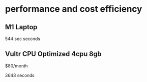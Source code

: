 # performance and cost efficiency

## M1 Laptop

544 sec seconds

## Vultr CPU Optimized 4cpu 8gb

$80/month

3643 seconds